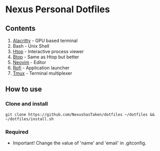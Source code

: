 # Nexus Personal Dotfiles

## Contents
1. [Alacritty](https://alacritty.org) - GPU based terminal
2. Bash - Unix Shell
3. [Htop](https://htop.dev) - Interactive process viewer
4. [Btop](https://github.com/aristocratos/btop) - Same as Htop but better
5. [Neovim](https://neovim.io) - Editor
6. [Rofi](https://github.com/davatorium/rofi) - Application launcher
7. [Tmux](https://github.com/tmux/tmux) - Terminal multiplexer

## How to use
### Clone and install
    git clone https://github.com/NexushasTaken/dotfiles ~/dotfiles && ~/dotfiles/install.sh
### Required
- Important! Change the value of 'name' and 'email' in .gitconfig.
